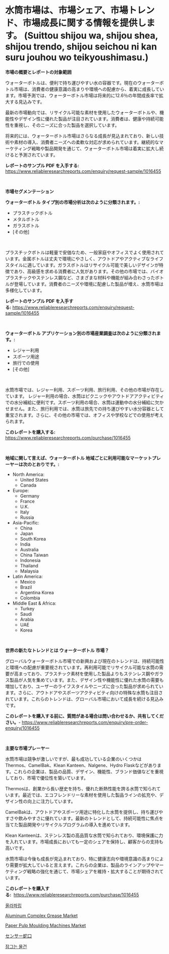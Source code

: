 <p><h1>水筒市場は、市場シェア、市場トレンド、市場成長に関する情報を提供します。 (Suittou shijou wa, shijou shea, shijou trendo, shijou seichou ni kan suru jouhou wo teikyoushimasu.)</h1></p><p><strong>市場の概要とレポートの対象範囲</strong></p>
<p><p>ウォーターボトルは、便利で持ち運びやすい水の容器です。現在のウォーターボトル市場は、消費者の健康意識の高まりや環境への配慮から、着実に成長しています。市場予測では、ウォーターボトル市場は将来的に12.6％の年間成長率で拡大する見込みです。</p><p>最新の市場動向では、リサイクル可能な素材を使用したウォーターボトルや、機能性やデザイン性に優れた製品が注目されています。消費者は、健康や持続可能性を重視し、そのニーズに合った製品を選択しています。</p><p>将来的には、ウォーターボトル市場はさらなる成長が見込まれており、新しい技術や素材の導入、消費者ニーズへの柔軟な対応が求められています。継続的なマーケティング戦略や製品開発を通じて、ウォーターボトル市場は着実に拡大し続けると予測されています。</p></p>
<p><strong>レポートのサンプル PDF を入手する:</strong> <a href="https://www.reliableresearchreports.com/enquiry/request-sample/1016455">https://www.reliableresearchreports.com/enquiry/request-sample/1016455</a></p>
<p>&nbsp;</p>
<p><strong>市場セグメンテーション</strong></p>
<p><strong>ウォーターボトル タイプ別の市場分析は次のように分類されます。:</strong></p>
<p><ul><li>プラスチックボトル</li><li>メタルボトル</li><li>ガラスボトル</li><li>[その他]</li></ul></p>
<p>&nbsp;</p>
<p><p>プラスチックボトルは軽量で安価なため、一般家庭やオフィスでよく使用されています。金属ボトルは丈夫で環境にやさしく、アウトドアやアクティブなライフスタイルに適しています。ガラスボトルはリサイクル可能で美しいデザインが特徴であり、高級感を求める消費者に人気があります。その他の市場では、バイオプラスチックやステンレス鋼など、さまざまな材料や機能が組み合わさったボトルが登場しています。消費者のニーズや環境に配慮した製品が増え、水筒市場は多様化しています。</p></p>
<p><strong>レポートのサンプル PDF を入手する:</strong>&nbsp;<a href="https://www.reliableresearchreports.com/enquiry/request-sample/1016455">https://www.reliableresearchreports.com/enquiry/request-sample/1016455</a></p>
<p>&nbsp;</p>
<p><strong> ウォーターボトル アプリケーション別の市場産業調査は次のように分類されます。:</strong></p>
<p><ul><li>レジャー利用</li><li>スポーツ用途</li><li>旅行での使用</li><li>[その他]</li></ul></p>
<p>&nbsp;</p>
<p><p>水筒市場では、レジャー利用、スポーツ利用、旅行利用、その他の市場が存在しています。 レジャー利用の場合、水筒はピクニックやアウトドアアクティビティでの水分補給に便利です。スポーツ利用の場合、水筒は運動中の水分補給に欠かせません。また、旅行利用では、水筒は旅先での持ち運びやすい水分容器として重宝されます。さらに、その他の市場では、オフィスや学校などでの使用が考えられます。</p></p>
<p><strong>このレポートを購入する:</strong>&nbsp; <a href="https://www.reliableresearchreports.com/purchase/1016455">https://www.reliableresearchreports.com/purchase/1016455</a></p>
<p>&nbsp;</p>
<p><strong>地域に関して言えば、ウォーターボトル 地域ごとに利用可能なマーケットプレーヤーは次のとおりです。:</strong></p>
<p><ul>
    <li>
        North America:
        <ul>
            <li>United States</li>
            <li>Canada</li>
        </ul>
    </li>
    <li>
        Europe:
        <ul>
            <li>Germany</li>
            <li>France</li>
            <li>U.K.</li>
            <li>Italy</li>
            <li>Russia</li>
        </ul>
    </li>
    <li>
        Asia-Pacific:
        <ul>
            <li>China</li>
            <li>Japan</li>
            <li>South Korea</li>
            <li>India</li>
            <li>Australia</li>
            <li>China Taiwan</li>
            <li>Indonesia</li>
            <li>Thailand</li>
            <li>Malaysia</li>
        </ul>
    </li>
    <li>
        Latin America:
        <ul>
            <li>Mexico</li>
            <li>Brazil</li>
            <li>Argentina Korea</li>
            <li>Colombia</li>
        </ul>
    </li>
    <li>
        Middle East & Africa:
        <ul>
            <li>Turkey</li>
            <li>Saudi</li>
            <li>Arabia</li>
            <li>UAE</li>
            <li>Korea</li>
        </ul>
    </li>
    </ul></p>
<p>&nbsp;</p>
<p><strong>世界の新たなトレンドとは ウォーターボトル 市場？</strong></p>
<p><p>グローバルウォーターボトル市場での新興および現在のトレンドは、持続可能性と環境への配慮が重要視されています。再利用可能でリサイクル可能な水筒の需要が高まっており、プラスチック素材を使用した製品よりもステンレス鋼やガラス製品が人気を集めています。また、デザイン性や機能性に優れた水筒の需要も増加しており、ユーザーのライフスタイルやニーズに合った製品が求められています。さらに、アウトドアやスポーツアクティビティ向けの特殊な水筒も注目されています。これらのトレンドは、グローバル市場において成長を続ける見込みです。</p></p>
<p><strong>このレポートを購入する前に、質問がある場合は問い合わせるか、共有してください。</strong>- <a href="https://www.reliableresearchreports.com/enquiry/pre-order-enquiry/1016455">https://www.reliableresearchreports.com/enquiry/pre-order-enquiry/1016455</a></p>
<p>&nbsp;</p>
<p><strong>主要な市場プレーヤー</strong></p>
<p><p>水筒市場は競争が激しいですが、最も成功している企業のいくつかはThermos、CamelBak、Klean Kanteen、Nalgene、Hydro Flaskなどがあります。これらの企業は、製品の品質、デザイン、機能性、ブランド価値などを重視しており、市場で優位性を築いています。</p><p>Thermosは、創業から長い歴史を持ち、優れた断熱性能を誇る水筒で知られています。最近では、エコフレンドリーな素材を使用した製品ラインの拡充や、デザイン性の向上に注力しています。</p><p>CamelBakは、アウトドアやスポーツ用途に特化した水筒を提供し、持ち運びやすさや飲みやすさに優れています。最新のトレンドとして、持続可能性に焦点を当てた製品開発やリサイクルプログラムの導入を進めています。</p><p>Klean Kanteenは、ステンレス製の高品質な水筒で知られており、環境保護に力を入れています。市場成長においても一定のシェアを保持し、顧客からの支持も高いです。</p><p>水筒市場は今後も成長が見込まれており、特に健康志向や環境意識の高まりにより需要が拡大していると言えます。これらの企業は、製品のラインアップやマーケティング戦略の強化を通じて、市場シェアを維持・拡大することが期待されています。</p></p>
<p><strong>このレポートを購入する:</strong>&nbsp;&nbsp;<a href="https://www.reliableresearchreports.com/purchase/1016455">https://www.reliableresearchreports.com/purchase/1016455</a></p>
<p><p><a href="https://medium.com/@percyhagernes9778/%EC%98%AC%EB%9D%BC%ED%8C%8C%EB%A6%BD-%EC%8B%9C%EC%9E%A5-%EA%B7%9C%EB%AA%A8%EB%8A%94-%EA%B8%80%EB%A1%9C%EB%B2%8C-%EC%82%B0%EC%97%85%EC%97%90%EC%84%9C-%EA%B0%80%EC%9E%A5-%EC%A2%8B%EC%9D%80-%EB%A7%88%EC%BC%80%ED%8C%85-%EC%B1%84%EB%84%90%EC%9D%84-%EB%B3%B4%EC%97%AC%EC%A4%8D%EB%8B%88%EB%8B%A4-4b74b55f4bc6">올라파립</a></p><p><a href="https://issuu.com/reportprime-2/docs/aluminum-complex-grease-market-size-2030.pptx">Aluminum Complex Grease Market</a></p><p><a href="https://boundless-drawbridge-702.notion.site/Paper-Pulp-Moulding-Machines-Market-Furnish-Information-about-Market-Size-Market-Share-Market-Dyna-67d945fc8aa14596acec10e5957e7e1a">Paper Pulp Moulding Machines Market</a></p><p><a href="https://github.com/cnnriuez22368/Market-Research-Report-List-1/blob/main/7520187189906.md">センサー蛇口</a></p><p><a href="https://github.com/vs10l4sfg5c/Market-Research-Report-List-1/blob/main/2956512189781.md">잠그는 물건</a></p></p>